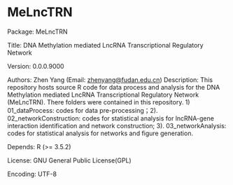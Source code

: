# MeLncTRN

Package: MeLncTRN

Title: DNA Methylation mediated LncRNA Transcriptional Regulatory Network

Version: 0.0.0.9000

Authors: Zhen Yang (Email: zhenyang@fudan.edu.cn)
Description:   This repository hosts source R code for data process and analysis for the DNA Methylation mediated LncRNA Transcriptional Regulatory Network (MeLncTRN). There folders were contained  in this repository. 1) 01_dataProcess: codes for data pre-processing；2). 02_networkConstruction: codes for statistical analysis for lncRNA-gene interaction identification and network construction; 3). 03_networkAnalysis: codes for  statistical analysis for networks and figure generation.

Depends: R (>= 3.5.2)

License: GNU General Public License(GPL)

Encoding: UTF-8
